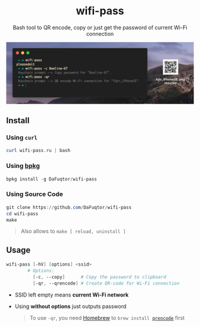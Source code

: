 <h1 align="center">wifi-pass</h1>
<p align="center">Bash tool to QR encode, copy or just get the password of current Wi-Fi connection</p>

![Preview](preview.png)

## Install

### Using `curl`

```powershell
curl wifi-pass.ru | bash
```

### Using [bpkg](https://github.com/bpkg/bpkg)

```powershell
bpkg install -g DaFuqtor/wifi-pass
```

### Using Source Code

```powershell
git clone https://github.com/DaFuqtor/wifi-pass
cd wifi-pass
make
```

> Also allows to `make [ reload, uninstall ]`

## Usage

```powershell
wifi-pass [-hV] [options] <ssid>
        # Options:
          [-c, --copy]      # Copy the password to clipboard
          [-qr, --qrencode] # Create QR-code for Wi-Fi connection
```

- SSID left empty means **current Wi-Fi network**

- Using **without options** just outputs password

  > To use `-qr`, you need [Homebrew](https://brew.sh/) to `brew install `[`qrencode`](https://fukuchi.org/works/qrencode/index.html.en) first